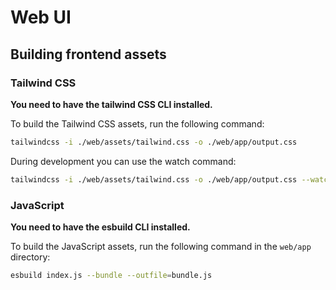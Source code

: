 # Web UI

## Building frontend assets

### Tailwind CSS

**You need to have the tailwind CSS CLI installed.**

To build the Tailwind CSS assets, run the following command:

```bash
tailwindcss -i ./web/assets/tailwind.css -o ./web/app/output.css
```

During development you can use the watch command:

```bash
tailwindcss -i ./web/assets/tailwind.css -o ./web/app/output.css --watch
```

### JavaScript

**You need to have the esbuild CLI installed.**

To build the JavaScript assets, run the following command in the `web/app` directory:

```bash
esbuild index.js --bundle --outfile=bundle.js
```
